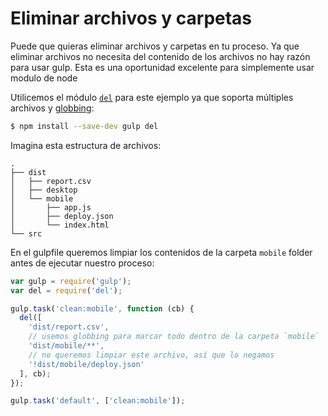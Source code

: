 # Eliminar archivos y carpetas

Puede que quieras eliminar archivos y carpetas en tu proceso. Ya que eliminar archivos no necesita del contenido de los archivos no hay razón para usar gulp. Esta es una oportunidad excelente para simplemente usar modulo de node

Utilicemos el módulo [`del`](https://github.com/sindresorhus/del) para este ejemplo ya que soporta múltiples archivos y [globbing](https://github.com/sindresorhus/multimatch#globbing-patterns):

```sh
$ npm install --save-dev gulp del
```

Imagina esta estructura de archivos:

```
.
├── dist
│   ├── report.csv
│   ├── desktop
│   └── mobile
│       ├── app.js
│       ├── deploy.json
│       └── index.html
└── src
```

En el gulpfile queremos limpiar los contenidos de la carpeta `mobile` folder antes de ejecutar nuestro proceso:

```js
var gulp = require('gulp');
var del = require('del');

gulp.task('clean:mobile', function (cb) {
  del([
    'dist/report.csv',
    // usemos globbing para marcar todo dentro de la carpeta `mobile`
    'dist/mobile/**',
    // no queremos limpiar este archivo, así que lo negamos
    '!dist/mobile/deploy.json'
  ], cb);
});

gulp.task('default', ['clean:mobile']);
```
